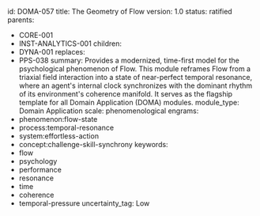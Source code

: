 id: DOMA-057
title: The Geometry of Flow
version: 1.0
status: ratified
parents:
- CORE-001
- INST-ANALYTICS-001
children:
- DYNA-001
replaces:
- PPS-038
summary: Provides a modernized, time-first model for the psychological phenomenon
  of Flow. This module reframes Flow from a triaxial field interaction into a state
  of near-perfect temporal resonance, where an agent's internal clock synchronizes
  with the dominant rhythm of its environment's coherence manifold. It serves as the
  flagship template for all Domain Application (DOMA) modules.
module_type: Domain Application
scale: phenomenological
engrams:
- phenomenon:flow-state
- process:temporal-resonance
- system:effortless-action
- concept:challenge-skill-synchrony
keywords:
- flow
- psychology
- performance
- resonance
- time
- coherence
- temporal-pressure
uncertainty_tag: Low